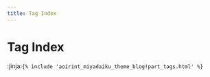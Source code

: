 ```yaml
---
title: Tag Index
---
```

# Tag Index

:jinja:`{% include 'aoirint_miyadaiku_theme_blog!part_tags.html' %}`
